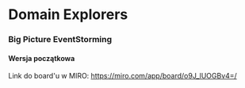 # Domain Explorers

### Big Picture EventStorming

#### Wersja początkowa

Link do board'u w MIRO: https://miro.com/app/board/o9J_lUOGBv4=/
